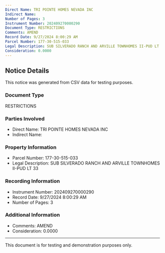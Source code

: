 ```yaml
---
Direct Name: TRI POINTE HOMES NEVADA INC
Indirect Name: 
Number of Pages: 3
Instrument Number: 202409270000290
Document Type: RESTRICTIONS
Comments: AMEND
Record Date: 9/27/2024 8:00:29 AM
Parcel Number: 177-30-515-033
Legal Description: SUB SILVERADO RANCH AND ARVILLE TOWNHOMES II-PUD LT 33
Consideration: 0.0000
---
```


## Notice Details

This notice was generated from CSV data for testing purposes.

### Document Type
RESTRICTIONS

### Parties Involved
- Direct Name: TRI POINTE HOMES NEVADA INC
- Indirect Name: 

### Property Information
- Parcel Number: 177-30-515-033
- Legal Description: SUB SILVERADO RANCH AND ARVILLE TOWNHOMES II-PUD LT 33

### Recording Information
- Instrument Number: 202409270000290
- Record Date: 9/27/2024 8:00:29 AM
- Number of Pages: 3

### Additional Information
- Comments: AMEND
- Consideration: 0.0000

---

This document is for testing and demonstration purposes only.

